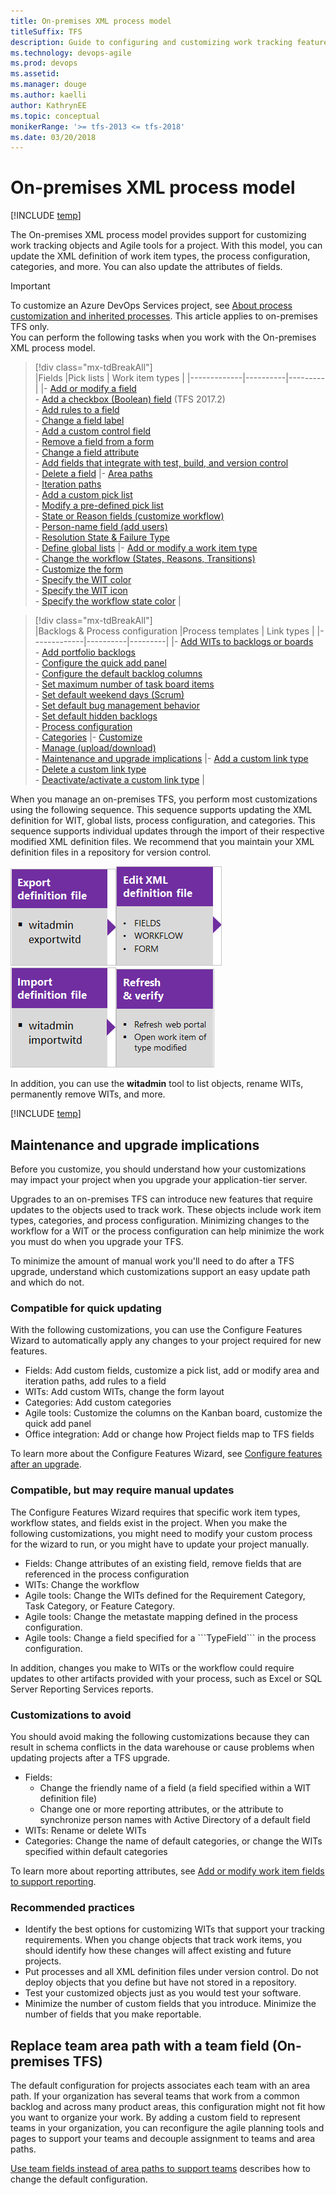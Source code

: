 ```yaml
---
title: On-premises XML process model
titleSuffix: TFS 
description: Guide to configuring and customizing work tracking features for TFS and the on-premises process model  
ms.technology: devops-agile
ms.prod: devops
ms.assetid: 
ms.manager: douge
ms.author: kaelli
author: KathrynEE
ms.topic: conceptual
monikerRange: '>= tfs-2013 <= tfs-2018'
ms.date: 03/20/2018
---
```





# On-premises XML process model 

[!INCLUDE [temp](../_shared/version-header-tfs-only.md)]

The On-premises XML process model provides support for customizing work tracking objects and Agile tools for a project. With this model, you can update the XML definition of work item types, the process configuration, categories, and more. You can also update the attributes of fields. 


> [!IMPORTANT]  
> To customize an Azure DevOps Services project, see [About process customization and inherited processes](../organizations/settings/work/inheritance-process-model.md). This article applies to on-premises TFS only.  
You can perform the following tasks when you work with the On-premises XML process model. 

<a id="on-prem-xml-process-model"></a>


> [!div class="mx-tdBreakAll"]  
> |Fields  |Pick lists   |   Work item types |
> |-------------|----------|---------|
> |- [Add or modify a field](add-modify-field.md)<br/>- [Add a checkbox (Boolean) field](add-modify-field.md#boolean-field) (TFS 2017.2)<br/>- [Add rules to a field](add-modify-field.md#add-rules)<br/>- [Change a field label](add-modify-field.md#change-label)<br/>- [Add a custom control field](add-modify-field.md#custom-control)<br/>- [Remove a field from a form](add-modify-field.md#change-label)<br/>- [Change a field attribute](add-modify-field.md#change-attribute)<br/>- [Add fields that integrate with test, build, and version control](add-modify-field.md#integration-fields)<br/>- [Delete a field](add-modify-field.md#delete-field) |- [Area paths](../organizations/settings/set-area-paths.md)<br/>- [Iteration paths](../organizations/settings/set-iteration-paths-sprints.md)<br/>- [Add a custom pick list](add-modify-field.md#picklist)<br/>- [Modify a pre-defined pick list](add-modify-field.md#picklist)<br/>- [State or Reason fields (customize workflow)](xml/change-workflow-wit.md)<br/>- [Person-name field (add users)](../organizations/security/add-users-team-project.md) <br/>- [Resolution State & Failure Type](customize-work.md#test-experience)<br/>- [Define global lists](xml/define-global-lists.md) |- [Add or modify a work item type](add-modify-wit.md)<br/>- [Change the workflow (States, Reasons, Transitions)](xml/change-workflow-wit.md)<br/>- [Customize the form](xml/change-work-item-form-layout.md)<br/>- [Specify the WIT color](xml/process-configuration-xml-element.md#wit-colors)<br/>- [Specify the WIT icon](xml/process-configuration-xml-element.md)<br/>- [Specify the workflow state color](xml/process-configuration-xml-element.md#state-colors) |


> [!div class="mx-tdBreakAll"]  
> |Backlogs & Process configuration  |Process templates  | Link types |
> |-------------|----------|---------|
> |- [Add WITs to backlogs or boards](add-wits-to-backlogs-and-boards.md)<br/>- [Add portfolio backlogs](add-portfolio-backlogs.md)<br/>- [Configure the quick add panel](xml/process-configuration-xml-element.md#add)<br/>- [Configure the default backlog columns](xml/process-configuration-xml-element.md#columns)<br/>- [Set maximum number of task board items](xml/process-configuration-xml-element.md#number_items)<br/>- [Set default weekend days (Scrum)](xml/process-configuration-xml-element.md#weekend_days) <br/>- [Set default bug management behavior](xml/process-configuration-xml-element.md#behaviors) <br/>- [Set default hidden backlogs](xml/process-configuration-xml-element.md#behaviors) <br/>- [Process configuration](xml/process-configuration-xml-element.md)<br/>- [Categories](xml/categories-xml-element-reference.md) |- [Customize](process-templates/customize-process.md)<br/>- [Manage (upload/download)](../boards/work-items/guidance/manage-process-templates.md)<br/>- [Maintenance and upgrade implications](#before-you-customize) |- [Add a custom link type](xml/link-type-element-reference.md)<br/>- [Delete a custom link type](witadmin/manage-link-types.md)<br/>- [Deactivate/activate a custom link type](witadmin/manage-link-types.md) | 


<a id="on-prem-xml-sequence"></a>

When you manage an on-premises TFS, you perform most customizations using the following sequence. This sequence supports updating the XML definition for WIT, global lists, process configuration, and categories. This sequence supports individual updates through the import of their respective modified XML definition files. We recommend that you maintain your XML definition files in a repository for version control.  

[![Export XML definition file](_img/cust-wit-form-export-def-file.png)](customize-wit-form.md#witadmin)[![Edit XML definition file](_img/cust-wit-form-edit-def-file.png)](xml/weblayout-xml-elements.md)[![Import WIT definition file](_img/cust-wit-form-import-def-file.png)](customize-wit-form.md#witadmin)![Refresh and verify changes](_img/cust-wit-form-refresh-verify.png)  

In addition, you can use the **witadmin** tool to list objects, rename WITs, permanently remove WITs, and more.  
 

[!INCLUDE [temp](../_shared/process-editor.md)]  




<a id="before-you-customize"></a>
## Maintenance and upgrade implications
Before you customize, you should understand how your customizations may impact your project when you upgrade your application-tier server.  

Upgrades to an on-premises TFS can introduce new features that require updates to the objects used to track work. These objects include work item types, categories, and process configuration. Minimizing changes to the workflow for a WIT or the process configuration can help minimize the work you must do when you upgrade your TFS. 

To minimize the amount of manual work you'll need to do after a TFS upgrade, understand which customizations support an easy update path and which do not. 



### Compatible for quick updating  

With the following customizations, you can use the Configure Features Wizard to automatically apply any changes to your project required for new features.

<ul>
<li>Fields: Add custom fields, customize a pick list, add or modify area and iteration paths, add rules to a field  </li>
<li>WITs: Add custom WITs, change the form layout</li>
<li>Categories: Add custom categories  </li>
<li>Agile tools: Customize the columns on the Kanban board, customize the quick add panel  </li>
<li>Office integration: Add or change how Project fields map to TFS fields   </li>
</ul>

To learn more about the Configure Features Wizard, see [Configure features after an upgrade](configure-features-after-upgrade.md).


### Compatible, but may require manual updates

The Configure Features Wizard requires that specific work item types, workflow states, and fields exist in the project. When you make the following customizations, you might need to modify your custom process for the wizard to run, or you might have to update your project manually. 

<ul>
<li>Fields: Change attributes of an existing field, remove fields that are referenced in the process configuration </li>
<li>WITs: Change the workflow </li>
<li>Agile tools: Change the WITs defined for the Requirement Category, Task Category, or Feature Category.</li>
<li>Agile tools: Change the metastate mapping defined in the process configuration.  </li>
<li>Agile tools: Change a field specified for a ```TypeField``` in the process configuration.   </li>
</ul>

In addition, changes you make to WITs or the workflow could require updates to other artifacts provided with your process, such as Excel or SQL Server Reporting Services reports.
 

### Customizations to avoid
You should avoid making the following customizations because they can result in schema conflicts in the data warehouse or cause problems when updating projects after a TFS upgrade. 

*	Fields:  
	*	Change the friendly name of a field (a field specified within a WIT definition file)  
	*	Change one or more reporting attributes, or the attribute to synchronize person names with Active Directory of a default field  
*	WITs: Rename or delete WITs 
*	Categories: Change the name of default categories, or change the WITs specified within default categories  

To learn more about reporting attributes, see [Add or modify work item fields to support reporting](http://msdn.microsoft.com/library/ee921481.aspx).

### Recommended practices  
*	Identify the best options for customizing WITs that support your tracking requirements. When you change objects that track work items, you should identify how these changes will affect existing and future projects.  
*	Put processes and all XML definition files under version control. Do not deploy objects that you define but have not stored in a repository.  
*	Test your customized objects just as you would test your software.  
*	Minimize the number of custom fields that you introduce. Minimize the number of fields that you make reportable.  

 

## Replace team area path with a team field (On-premises TFS)  
The default configuration for projects associates each team with an area path. If your organization has several teams that work from a common backlog and across many product areas, this configuration might not fit how you want to organize your work. By adding a custom field to represent teams in your organization, you can reconfigure the agile planning tools and pages to support your teams and decouple assignment to teams and area paths.

[Use team fields instead of area paths to support teams](use-team-fields-instead-area-paths.md) describes how to change the default configuration.

<!--- Add definitions for these 
release 
team 

--> 
